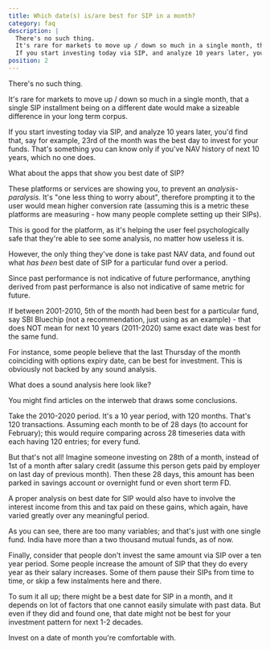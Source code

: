 ```yaml
---
title: Which date(s) is/are best for SIP in a month?
category: faq
description: |
  There's no such thing. 
  It's rare for markets to move up / down so much in a single month, that a single SIP installment being on a different date would make a sizeable difference in your long term corpus.
  If you start investing today via SIP, and analyze 10 years later, you'd find that, say for example, 23rd of the month was the best day to invest for your funds. That's something you can know only if you've NAV history of next 10 years, which no one does.
position: 2
---
```


There's no such thing.

It's rare for markets to move up / down so much in a single month, that a single SIP installment being on a different date would make a sizeable difference in your long term corpus.

If you start investing today via SIP, and analyze 10 years later, you'd find that, say for example, 23rd of the month was the best day to invest for your funds. That's something you can know only if you've NAV history of next 10 years, which no one does.

What about the apps that show you best date of SIP?

These platforms or services are showing you, to prevent an _analysis-paralysis_. It's "one less thing to worry about", therefore prompting it to the user would mean higher conversion rate (assuming this is a metric these platforms are measuring - how many people complete setting up their SIPs).

This is good for the platform, as it's helping the user feel psychologically safe that they're able to see some analysis, no matter how useless it is.

However, the only thing they've done is take past NAV data, and found out what _has been_ best date of SIP for a particular fund over a period.

Since past performance is not indicative of future performance, anything derived from past performance is also not indicative of same metric for future.

If between 2001-2010, 5th of the month had been best for a particular fund, say SBI Bluechip (not a recommendation, just using as an example) - that does NOT mean for next 10 years (2011-2020) same exact date was best for the same fund.

For instance, some people believe that the last Thursday of the month coinciding with options expiry date, can be best for investment. This is obviously not backed by any sound analysis.

What does a sound analysis here look like?

You might find articles on the interweb that draws some conclusions.

Take the 2010-2020 period. It's a 10 year period, with 120 months. That's 120 transactions. Assuming each month to be of 28 days (to account for February); this would require comparing across 28 timeseries data with each having 120 entries; for every fund.

But that's not all! Imagine someone investing on 28th of a month, instead of 1st of a month after salary credit (assume this person gets paid by employer on last day of previous month). Then these 28 days, this amount has been parked in savings account or overnight fund or even short term FD.

A proper analysis on best date for SIP would also have to involve the interest income from this and tax paid on these gains, which again, have varied greatly over any meaningful period.

As you can see, there are too many variables; and that's just with one single fund. India have more than a two thousand mutual funds, as of now.

Finally, consider that people don't invest the same amount via SIP over a ten year period. Some people increase the amount of SIP that they do every year as their salary increases. Some of them pause their SIPs from time to time, or skip a few instalments here and there.

To sum it all up; there might be a best date for SIP in a month, and it depends on lot of factors that one cannot easily simulate with past data. But even if they did and found one, that date might not be best for your investment pattern for next 1-2 decades.

Invest on a date of month you're comfortable with.
